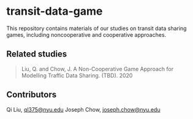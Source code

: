 # transit-data-game
This repository contains materials of our studies on transit data sharing games, including noncooperative and cooperative approaches.

## Related studies
> Liu, Q. and Chow, J. A Non-Cooperative Game Approach for Modelling Traffic Data Sharing. (TBD). 2020

## Contributors
Qi Liu, ql375@nyu.edu
Joseph Chow, joseph.chow@nyu.edu
